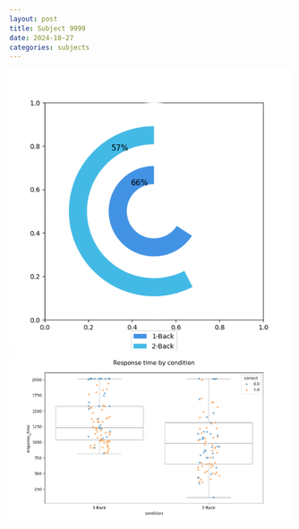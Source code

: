 ```yaml
---
layout: post
title: Subject 9999
date: 2024-10-27
categories: subjects
---
```


![](data/9999/run-16/9999_accuracy_by_condition.png)
![](data/9999/run-16/9999_response_time_by_condition.png)
